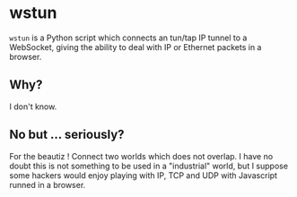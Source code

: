 # wstun

`wstun` is a Python script which connects an tun/tap IP tunnel to a WebSocket, giving the ability to deal with IP or Ethernet packets in a browser.

## Why?

I don't know.

## No but ... seriously?

For the beautiz ! Connect two worlds which does not overlap. I have no doubt this is not something to be used in a "industrial" world, but I suppose some hackers would enjoy playing with IP, TCP and UDP with Javascript runned in a browser.
